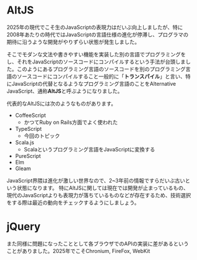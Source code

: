# AltJS

2025年の現代でこそ生のJavaScriptの表現力はだいぶ向上しましたが、特に2008年あたりの時代ではJavaScriptの言語仕様の進化が停滞し、プログラマの期待に沿うような開発がやりずらい状態が発生しました。

そこでモダンな文法や書きやすい機能を実装した別の言語でプログラミングをし、それをJavaScriptのソースコードにコンパイルするという手法が台頭しました。このようにあるプログラミング言語のソースコードを別のプログラミング言語のソースコードにコンパイルすること一般的に「**トランスパイル**」と言い、特にJavaScriptの代替となるようなプログラミング言語のことをAlternative JavaScript、通称**AltJS**と呼ぶようになりました。

代表的なAltJSには次のようなものがあります。

- CoffeeScript
    - かつてRuby on Rails方面でよく使われた
- TypeScript
    - 今回のトピック
- Scala.js
    - Scalaというプログラミング言語をJavaScriptに変換する
- PureScript
- Elm
- Gleam


JavaScript界隈は進化が激しい世界なので、2~3年前の情報ですらだいぶ古いという状態になります。
特にAltJSに関しては現在では開発が止まっているもの、現代のJavaScriptよりも表現力が落ちているものなどが存在するため、技術選択をする際は最近の動向をチェックするようにしましょう。

# jQuery

また同様に問題になったこととして各ブラウザでのAPIの実装に差があるということがありました。2025年でこそChronium, FireFox, WebKit
